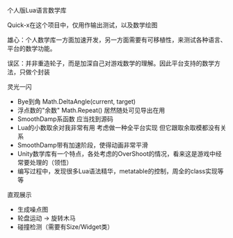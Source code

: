 个人版Lua语言数学库

Quick-x在这个项目中，仅用作输出测试，以及数学绘图

雄心：个人数学库一方面加速开发，另一方面需要有可移植性，来测试各种语言、平台的数学功能。

误区：并非重造轮子，而是加深自己对游戏数学的理解。因此平台支持的数学方法，只做个封装


灵光一闪
- Bye到角         Math.DeltaAngle(current, target)
- 浮点数的"余数"  Math.Repeat() 居然随处可见导出在用
- SmoothDamp系函数 应当找到源码
- Lua的小数取余对我非常有用 考虑做一种全平台实现 但它跟取余取模都没有关系
- SmoothDamp带有加速阶段，使得动画非常平滑
- Unity数学库有一个特点，各处考虑的OverShoot的情况，看来这是游戏中经常要处理的（领悟）
- 编写过程中，发现很多Lua语法精华，metatable的控制，周全的class实现等等

直观展示
- 生成噪点图
- 轮盘运动 -> 旋转木马
- 碰撞检测（需要有Size/Widget类）